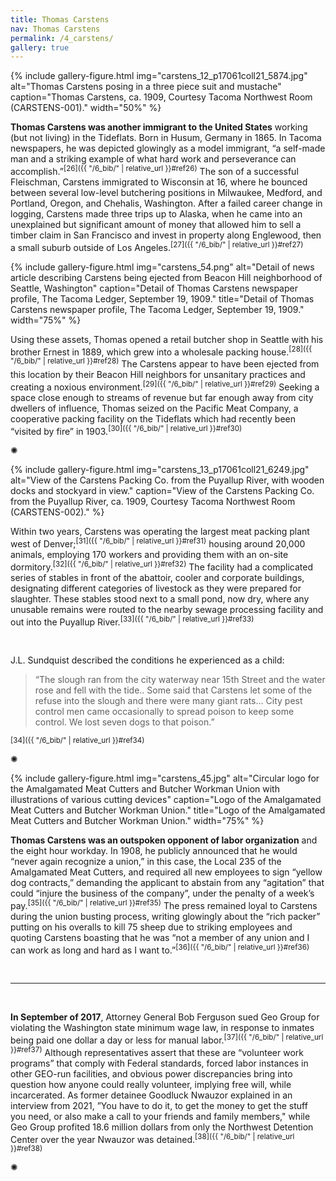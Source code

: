 ```yaml
---
title: Thomas Carstens
nav: Thomas Carstens
permalink: /4_carstens/
gallery: true
---
```


{% include gallery-figure.html img="carstens_12_p17061coll21_5874.jpg" alt="Thomas Carstens posing in a three piece suit and mustache" caption="Thomas Carstens, ca. 1909, Courtesy Tacoma Northwest Room (CARSTENS-001)." width="50%" %}

**Thomas Carstens was another immigrant to the United States** working (but not living) in the Tideflats. Born in Husum, Germany in 1865. In Tacoma newspapers, he was depicted glowingly as a model immigrant, “a self-made man and a striking example of what hard work and perseverance can accomplish.”<sup>[26]({{ "/6_bib/" | relative_url }}#ref26)</sup> The son of a successful Fleischman, Carstens immigrated to Wisconsin at 16, where he bounced between several low-level butchering positions in Milwaukee, Medford, and Portland, Oregon, and Chehalis, Washington. After a failed career change in logging, Carstens made three trips up to Alaska, when he came into an unexplained but significant amount of money that allowed him to sell a timber claim in San Francisco and invest in property along Englewood, then a small suburb outside of Los Angeles.<sup>[27]({{ "/6_bib/" | relative_url }}#ref27)</sup>

{% include gallery-figure.html img="carstens_54.png" alt="Detail of news article describing Carstens being ejected from Beacon Hill neighborhood of Seattle, Washington" caption="Detail of Thomas Carstens newspaper profile, The Tacoma Ledger, September 19, 1909." title="Detail of Thomas Carstens newspaper profile, The Tacoma Ledger, September 19, 1909." width="75%" %}

Using these assets, Thomas opened a retail butcher shop in Seattle with his brother Ernest in 1889, which grew into a wholesale packing house.<sup>[28]({{ "/6_bib/" | relative_url }}#ref28)</sup> The Carstens appear to have been ejected from this location by their Beacon Hill neighbors for unsanitary practices and creating a noxious environment.<sup>[29]({{ "/6_bib/" | relative_url }}#ref29)</sup> Seeking a space close enough to streams of revenue but far enough away from city dwellers of influence, Thomas seized on the Pacific Meat Company, a cooperative packing facility on the Tideflats which had recently been “visited by fire” in 1903.<sup>[30]({{ "/6_bib/" | relative_url }}#ref30)</sup>

<div class="symbol-container">
    <p class="symbol">&#10042;</p>
</div>

{% include gallery-figure.html img="carstens_13_p17061coll21_6249.jpg" alt="View of the Carstens Packing Co. from the Puyallup River, with wooden docks and stockyard in view." caption="View of the Carstens Packing Co. from the Puyallup River, ca. 1909, Courtesy Tacoma Northwest Room (CARSTENS-002)." %}

Within two years, Carstens was operating the largest meat packing plant west of Denver;<sup>[31]({{ "/6_bib/" | relative_url }}#ref31)</sup> housing around 20,000 animals, employing 170 workers and providing them with an on-site dormitory.<sup>[32]({{ "/6_bib/" | relative_url }}#ref32)</sup> The facility had a complicated series of stables in front of the abattoir, cooler and corporate buildings, designating different categories of livestock as they were prepared for slaughter. These stables stood next to a small pond, now dry, where any unusable remains were routed to the nearby sewage processing facility and out into the Puyallup River.<sup>[33]({{ "/6_bib/" | relative_url }}#ref33)</sup>

<br>

J.L. Sundquist described the conditions he experienced as a child: 

<blockquote class="quote">
“The slough ran from the city waterway near 15th Street and the water rose and fell with the tide.. Some said that Carstens let some of the refuse into the slough and there were many giant rats… City pest control men came occasionally to spread poison to keep some control. We lost seven dogs to that poison.”
</blockquote>

<sup>[34]({{ "/6_bib/" | relative_url }}#ref34)</sup>

<div class="symbol-container">
    <p class="symbol">&#10042;</p>
</div>

{% include gallery-figure.html img="carstens_45.jpg" alt="Circular logo for the Amalgamated Meat Cutters and Butcher Workman Union with illustrations of various cutting devices" caption="Logo of the Amalgamated Meat Cutters and Butcher Workman Union." title="Logo of the Amalgamated Meat Cutters and Butcher Workman Union." width="75%" %}

**Thomas Carstens was an outspoken opponent of labor organization** and the eight hour workday. In 1908, he publicly announced that he would “never again recognize a union,” in this case, the Local 235 of the Amalgamated Meat Cutters, and required all new employees to sign “yellow dog contracts,” demanding the applicant to abstain from any “agitation” that could “injure the business of the company”, under the penalty of a week’s pay.<sup>[35]({{ "/6_bib/" | relative_url }}#ref35)</sup> The press remained loyal to Carstens during the union busting process, writing glowingly about the “rich packer” putting on his overalls to kill 75 sheep due to striking employees and quoting Carstens boasting that he was “not a member of any union and I can work as long and hard as I want to.”<sup>[36]({{ "/6_bib/" | relative_url }}#ref36)</sup>

<br>

___

<br>

**In September of 2017**, Attorney General Bob Ferguson sued Geo Group for violating the Washington state minimum wage law, in response to inmates being paid one dollar a day or less for manual labor.<sup>[37]({{ "/6_bib/" | relative_url }}#ref37)</sup> Although representatives assert that these are “volunteer work programs” that comply with Federal standards, forced labor instances in other GEO-run facilities, and obvious power discrepancies bring into question how anyone could really volunteer, implying free will, while incarcerated. As former detainee Goodluck Nwauzor explained in an interview from 2021, ”You have to do it, to get the money to get the stuff you need, or also make a call to your friends and family members," while Geo Group profited 18.6 million dollars from only the Northwest Detention Center over the year Nwauzor was detained.<sup>[38]({{ "/6_bib/" | relative_url }}#ref38)</sup>

<div class="symbol-container">
    <p class="symbol">&#10042;</p>
</div>

<br>
